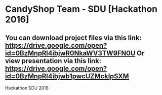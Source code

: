 # CandyShop Team - SDU [Hackathon 2016]

You can download project files via this link: 
https://drive.google.com/open?id=0BzMnpRI4ibjwR0NkaWV3TW9FN0U
Or view presentation via this link:
https://drive.google.com/open?id=0BzMnpRI4ibjwb1pwcUZMcklpSXM
------------------
Hackathon SDU 2016 
